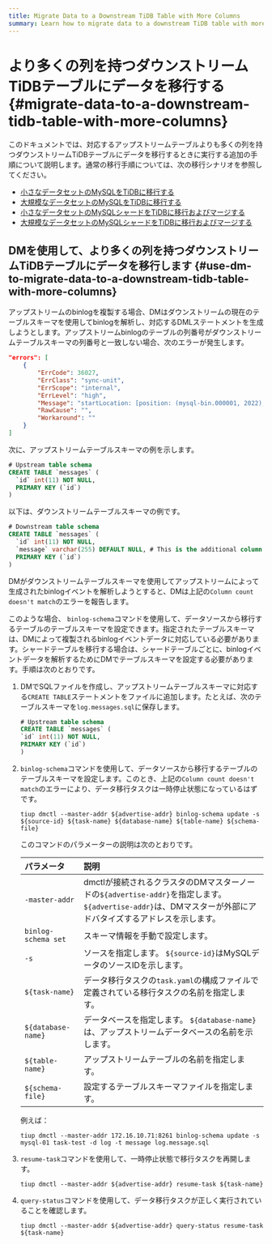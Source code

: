 ```yaml
---
title: Migrate Data to a Downstream TiDB Table with More Columns
summary: Learn how to migrate data to a downstream TiDB table with more columns than the corresponding upstream table.
---
```


# より多くの列を持つダウンストリームTiDBテーブルにデータを移行する {#migrate-data-to-a-downstream-tidb-table-with-more-columns}

このドキュメントでは、対応するアップストリームテーブルよりも多くの列を持つダウンストリームTiDBテーブルにデータを移行するときに実行する追加の手順について説明します。通常の移行手順については、次の移行シナリオを参照してください。

-   [小さなデータセットのMySQLをTiDBに移行する](/migrate-small-mysql-to-tidb.md)
-   [大規模なデータセットのMySQLをTiDBに移行する](/migrate-large-mysql-to-tidb.md)
-   [小さなデータセットのMySQLシャードをTiDBに移行およびマージする](/migrate-small-mysql-shards-to-tidb.md)
-   [大規模なデータセットのMySQLシャードをTiDBに移行およびマージする](/migrate-large-mysql-shards-to-tidb.md)

## DMを使用して、より多くの列を持つダウンストリームTiDBテーブルにデータを移行します {#use-dm-to-migrate-data-to-a-downstream-tidb-table-with-more-columns}

アップストリームのbinlogを複製する場合、DMはダウンストリームの現在のテーブルスキーマを使用してbinlogを解析し、対応するDMLステートメントを生成しようとします。アップストリームbinlogのテーブルの列番号がダウンストリームテーブルスキーマの列番号と一致しない場合、次のエラーが発生します。

```json
"errors": [
    {
        "ErrCode": 36027,
        "ErrClass": "sync-unit",
        "ErrScope": "internal",
        "ErrLevel": "high",
        "Message": "startLocation: [position: (mysql-bin.000001, 2022), gtid-set:09bec856-ba95-11ea-850a-58f2b4af5188:1-9 ], endLocation: [ position: (mysql-bin.000001, 2022), gtid-set: 09bec856-ba95-11ea-850a-58f2b4af5188:1-9]: gen insert sqls failed, schema: log, table: messages: Column count doesn't match value count: 3 (columns) vs 2 (values)",
        "RawCause": "",
        "Workaround": ""
    }
]
```

次に、アップストリームテーブルスキーマの例を示します。

```sql
# Upstream table schema
CREATE TABLE `messages` (
  `id` int(11) NOT NULL,
  PRIMARY KEY (`id`)
)
```

以下は、ダウンストリームテーブルスキーマの例です。

```sql
# Downstream table schema
CREATE TABLE `messages` (
  `id` int(11) NOT NULL,
  `message` varchar(255) DEFAULT NULL, # This is the additional column that only exists in the downstream table.
  PRIMARY KEY (`id`)
)
```

DMがダウンストリームテーブルスキーマを使用してアップストリームによって生成されたbinlogイベントを解析しようとすると、DMは上記の`Column count doesn't match`のエラーを報告します。

このような場合、 `binlog-schema`コマンドを使用して、データソースから移行するテーブルのテーブルスキーマを設定できます。指定されたテーブルスキーマは、DMによって複製されるbinlogイベントデータに対応している必要があります。シャードテーブルを移行する場合は、シャードテーブルごとに、binlogイベントデータを解析するためにDMでテーブルスキーマを設定する必要があります。手順は次のとおりです。

1.  DMでSQLファイルを作成し、アップストリームテーブルスキーマに対応する`CREATE TABLE`ステートメントをファイルに追加します。たとえば、次のテーブルスキーマを`log.messages.sql`に保存します。

    ```sql
    # Upstream table schema
    CREATE TABLE `messages` (
    `id` int(11) NOT NULL,
    PRIMARY KEY (`id`)
    )
    ```

2.  `binlog-schema`コマンドを使用して、データソースから移行するテーブルのテーブルスキーマを設定します。このとき、上記の`Column count doesn't match`のエラーにより、データ移行タスクは一時停止状態になっているはずです。

    
    ```
    tiup dmctl --master-addr ${advertise-addr} binlog-schema update -s ${source-id} ${task-name} ${database-name} ${table-name} ${schema-file}
    ```

    このコマンドのパラメーターの説明は次のとおりです。

    | パラメータ               | 説明                                                                                                     |
    | :------------------ | :----------------------------------------------------------------------------------------------------- |
    | `-master-addr`      | dmctlが接続されるクラスタのDMマスターノードの`${advertise-addr}`を指定します。 `${advertise-addr}`は、DMマスターが外部にアドバタイズするアドレスを示します。 |
    | `binlog-schema set` | スキーマ情報を手動で設定します。                                                                                       |
    | `-s`                | ソースを指定します。 `${source-id}`はMySQLデータのソースIDを示します。                                                         |
    | `${task-name}`      | データ移行タスクの`task.yaml`の構成ファイルで定義されている移行タスクの名前を指定します。                                                     |
    | `${database-name}`  | データベースを指定します。 `${database-name}`は、アップストリームデータベースの名前を示します。                                              |
    | `${table-name}`     | アップストリームテーブルの名前を指定します。                                                                                 |
    | `${schema-file}`    | 設定するテーブルスキーマファイルを指定します。                                                                                |

    例えば：

    
    ```
    tiup dmctl --master-addr 172.16.10.71:8261 binlog-schema update -s mysql-01 task-test -d log -t message log.message.sql
    ```

3.  `resume-task`コマンドを使用して、一時停止状態で移行タスクを再開します。

    
    ```
    tiup dmctl --master-addr ${advertise-addr} resume-task ${task-name}
    ```

4.  `query-status`コマンドを使用して、データ移行タスクが正しく実行されていることを確認します。

    
    ```
    tiup dmctl --master-addr ${advertise-addr} query-status resume-task ${task-name}
    ```
